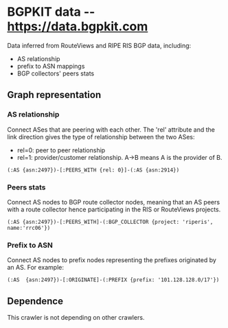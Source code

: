 # BGPKIT data -- https://data.bgpkit.com

Data inferred from RouteViews and RIPE RIS BGP data, including:
- AS relationship
- prefix to ASN mappings
- BGP collectors' peers stats


## Graph representation

### AS relationship
Connect ASes that are peering with each other. The 'rel' attribute and the link
direction gives the type of relationship between the two ASes:
- rel=0: peer to peer relationship
- rel=1: provider/customer relationship. A->B means A is the provider of B.

```
(:AS {asn:2497})-[:PEERS_WITH {rel: 0}]-(:AS {asn:2914})
```


### Peers stats
Connect AS nodes to BGP route collector nodes, meaning that an AS peers with
a route collector hence participating in the RIS or RouteViews projects.

```
(:AS {asn:2497})-[:PEERS_WITH]-(:BGP_COLLECTOR {project: 'riperis', name:'rrc06'})
```

### Prefix to ASN
Connect AS nodes to prefix nodes representing the prefixes originated by an AS.
For example:
```
(:AS  {asn:2497})-[:ORIGINATE]-(:PREFIX {prefix: '101.128.128.0/17'})
```

## Dependence

This crawler is not depending on other crawlers.
